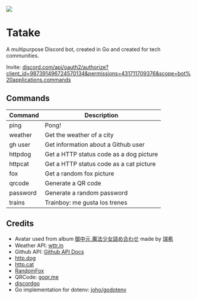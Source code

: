 ![](https://git.minecodes.de/Team/assets/raw/branch/main/Tatake%20Banner.png)

# Tatake

A multipurpose Discord bot, created in Go and created for tech communities.

Invite: [discord.com/api/oauth2/authorize?client_id=987391496724570134&permissions=431711709376&scope=bot%20applications.commands](https://discord.com/api/oauth2/authorize?client_id=987391496724570134&permissions=431711709376&scope=bot%20applications.commands)

## Commands

|     Command     | Description |
|     -------     | ----------- |
|      ping       | Pong!                                   |
|     weather     | Get the weather of a city               |
|     gh user     | Get information about a Github user     |
|     httpdog     | Get a HTTP status code as a dog picture |
|     httpcat     | Get a HTTP status code as a cat picture |
|       fox       | Get a random fox picture                |
|     qrcode      | Generate a QR code                      |
|    password     | Generate a random password              |
|     trains      | Trainboy: me gusta los trenes           |


## Credits

* Avatar used from album [御中元 魔法少女詰め合わせ](https://www.pixiv.net/member_illust.php?mode=medium&illust_id=44692506) made by [瑞希](https://www.pixiv.net/member.php?id=137253)
* Weather API: [wttr.in](https://github.com/chubin/wttr.in)
* Github API: [Github API Docs](https://docs.github.com/en/rest)
* [http.dog](https://http.dog/)
* [http.cat](https://http.cat/)
* [RandomFox](https://randomfox.ca/)
* QRCode: [goqr.me](https://goqr.me/)
* [discordgo](https://github.com/bwmarrin/discordgo)
* Go implementation for dotenv: [joho/godotenv](https://github.com/joho/godotenv)
